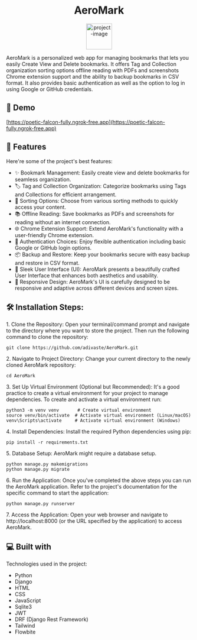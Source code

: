 <h1 align="center" id="title">AeroMark</h1>

<p align="center"><img width=70px height=70px src="https://i.ibb.co/3c9QZG9/bookmark-5.png" alt="project-image"></p>

<p id="description">AeroMark is a personalized web app for managing bookmarks that lets you easily Create View and Delete bookmarks. It offers Tag and Collection organization sorting options offline reading with PDFs and screenshots Chrome extension support and the ability to backup bookmarks in CSV format. It also provides basic authentication as well as the option to log in using Google or GitHub credentials.</p>

<h2>🚀 Demo</h2>

[https://poetic-falcon-fully.ngrok-free.app](https://poetic-falcon-fully.ngrok-free.app)

  
  
<h2>🧐 Features</h2>

Here're some of the project's best features:

*   ✨ Bookmark Management: Easily create view and delete bookmarks for seamless organization.
*   🏷️ Tag and Collection Organization: Categorize bookmarks using Tags and Collections for efficient arrangement.
*   🔀 Sorting Options: Choose from various sorting methods to quickly access your content.
*   📚 Offline Reading: Save bookmarks as PDFs and screenshots for reading without an internet connection.
*   🌐 Chrome Extension Support: Extend AeroMark's functionality with a user-friendly Chrome extension.
*   🔐 Authentication Choices: Enjoy flexible authentication including basic Google or GitHub login options.
*   📦 Backup and Restore: Keep your bookmarks secure with easy backup and restore in CSV format.
*   🎨 Sleek User Interface (UI): AeroMark presents a beautifully crafted User Interface that enhances both aesthetics and usability.
*   📱 Responsive Design: AeroMark's UI is carefully designed to be responsive and adaptive across different devices and screen sizes.

<h2>🛠️ Installation Steps:</h2>

<p>1. Clone the Repository: Open your terminal/command prompt and navigate to the directory where you want to store the project. Then run the following command to clone the repository:</p>

```
git clone https://github.com/adivaste/AeroMark.git
```

<p>2. Navigate to Project Directory: Change your current directory to the newly cloned AeroMark repository:</p>

```
cd AeroMark
```

<p>3. Set Up Virtual Environment (Optional but Recommended): It's a good practice to create a virtual environment for your project to manage dependencies. To create and activate a virtual environment run:</p>

```
python3 -m venv venv       # Create virtual environment
source venv/bin/activate  # Activate virtual environment (Linux/macOS)
venv\Scripts\activate     # Activate virtual environment (Windows)
```

<p>4. Install Dependencies: Install the required Python dependencies using pip:</p>

```
pip install -r requirements.txt
```

<p>5. Database Setup: AeroMark might require a database setup.</p>

```
python manage.py makemigrations
python manage.py migrate
```

<p>6. Run the Application: Once you've completed the above steps you can run the AeroMark application. Refer to the project's documentation for the specific command to start the application:</p>

```
python manage.py runserver
```

<p>7. Access the Application: Open your web browser and navigate to http://localhost:8000 (or the URL specified by the application) to access AeroMark.</p>

<h2>💻 Built with</h2>

Technologies used in the project:

*   Python
*   Django
*   HTML
*   CSS
*   JavaScript
*   Sqlite3
*   JWT
*   DRF (Django Rest Framework)
*   Tailwind
*   Flowbite
